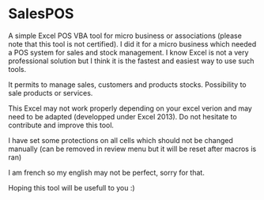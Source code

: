 # SalesPOS

A simple Excel POS VBA tool for micro business or associations (please note that this tool is not certified).
I did it for a micro business which needed a POS system for sales and stock management.
I know Excel is not a very professional solution but I think it is the fastest and easiest way to use such tools.

It permits to manage sales, customers and  products stocks.
Possibility to sale products or services.

This Excel may not work properly depending on your excel verion and may need to be adapted (developped under Excel 2013).
Do not hesitate to contribute and improve this tool.

I have set some protections on all cells which should not be changed manually (can be removed in review menu but it will be reset after macros is ran)

I am french so my english may not be perfect, sorry for that.

Hoping this tool will be usefull to you :) 
